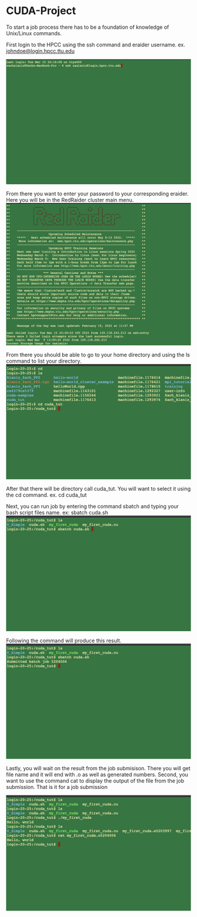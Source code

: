 # CUDA-Project

To start a job process there has to be a foundation of knowledge of Unix/Linux commands. 

First login to the HPCC using the ssh command and eraider username. ex. johndoe@login.hpcc.ttu.edu

![login](https://github.com/Man-on-thoughts/CUDA-Project/blob/main/github%20images/login.png)


From there you want to enter your password to your corresponding eraider. 
Here you will be in the RedRaider cluster main menu.
![menu](https://github.com/Man-on-thoughts/CUDA-Project/blob/main/github%20images/redraidermenu.png)

From there you should be able to go to your home directory and using the ls command to list your directory.
![menu](https://github.com/Man-on-thoughts/CUDA-Project/blob/main/github%20images/homedirectory.png)

After that there will be directory call cuda_tut. You will want to select it using the cd command. ex. cd cuda_tut

Next, you can run job by entering the command sbatch and typing your bash script files name. ex: sbatch cuda.sh
![menu](https://github.com/Man-on-thoughts/CUDA-Project/blob/main/github%20images/cudatutorial.png)

Following the command will produce this result.
![menu](https://github.com/Man-on-thoughts/CUDA-Project/blob/main/github%20images/jobsubmission.png)


Lastly, you will wait on the result from the job submisison. There you will get file name and it will end with .o as well as generated numbers. 
Second, you want to use the command cat to display the output of the file from the job submission. That is it for a job submission

![menu](https://github.com/Man-on-thoughts/CUDA-Project/blob/main/github%20images/result.png)

